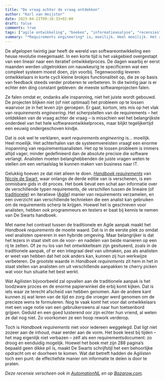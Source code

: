 ```yaml
---
title: "De vraag achter de vraag ontdekken"
author: "Karl van Heijster"
date: 2023-04-21T09:16:33+02:00
draft: false
comments: true
tags: ["agile ontwikkeling", "boeken", "informatieanalyse", "recensies", "requirements"]
summary: "*Requirements engineering* is… moeilijk. Heel moeilijk. Het achterhalen van de systeemvereisten vraagt een enorme inspanning van requirementsanalisten. Het op te lossen probleem is immers altijd vager, minder gedefinieerd dan de absolute precisie die software verlangt. Analisten moeten belanghebbenden de juiste vragen weten te stellen om een vertaalslag te kunnen maken van business naar IT. Gelukkig hoeven ze dat niet alleen te doen. *Handboek requirements* van Nicole de Swart is een onmisbare gids in dit proces."
---
```


De afgelopen twintig jaar heeft de wereld van softwareontwikkeling een heuse revolutie meegemaakt. In een korte tijd is het vakgebied overgestapt van een lineair naar een iteratief ontwikkelproces. De dagen waarbij er eerst maanden werden uitgetrokken om nauwkeurig te specificeren wat een compleet systeem moest doen, zijn voorbij. Tegenwoordig leveren ontwikkelaars in korte cycli kleine brokjes functionaliteit op, die ze op basis van feedback steeds verder proberen te verbeteren. In die twintig jaar is er echter één ding constant gebleven: de meeste softwareprojecten falen.


Ze falen omdat er, ondanks alle inspanning, niet het juiste wordt gebouwd. De projecten blijken niet (of niet optimaal) het probleem op te lossen waarvoor ze in het leven zijn geroepen. Er gaat, kortom, iets mis op het vlak van *requirements engineering*. Het scherpstellen van de requirements – het ontdekken van de vraag achter de vraag – is misschien wel het belangrijkste onderdeel van het hele softwareontwikkelproces, maar blijkt tegelijkertijd een eeuwig ondergeschoven kindje.


Dat is ook wel te verklaren, want *requirements engineering* is… moeilijk. Heel moeilijk. Het achterhalen van de systeemvereisten vraagt een enorme inspanning van requirementsanalisten. Het op te lossen probleem is immers altijd vager, minder gedefinieerd dan de absolute precisie die software verlangt. Analisten moeten belanghebbenden de juiste vragen weten te stellen om een vertaalslag te kunnen maken van business naar IT. 


Gelukkig hoeven ze dat niet alleen te doen. [*Handboek requirements*](https://eburon.nl/product/handboek-agile-requirements/) van [Nicole de Swart](https://www.reaco.nl/), waar onlangs de derde editie van is verschenen, is een onmisbare gids in dit proces. Het boek bevat een schat aan informatie over de verschillende typen requirements, de verschillen tussen de lineaire (of [traditionele](https://en.wikipedia.org/wiki/Waterfall_model)) en iteratieve ([Agile](https://en.wikipedia.org/wiki/Agile_software_development)) manier van requirements verzamelen, en een overzicht aan verschillende technieken die een analist kan gebruiken om de requirements scherp te krijgen. Hoewel het is geschreven voor analisten, hebben ook programmeurs en testers er baat bij kennis te nemen van De Swarts handboek.


Met name het contrast tussen de traditionele en Agile aanpak maakt het *Handboek requirements* de moeite waard. Dat is in de eerste plek zo omdat veel analisten opereren in een hybride omgeving. Maar belangrijker is dat het lezers in staat stelt om de voor- en nadelen van beide manieren op een rij te zetten. Of ze nu los van het ontwikkelteam zijn gesitueerd, zoals in de traditionele aanpak, of er een integraal deel van uitmaken, pas als analisten er weet van hebben dat het ook anders kan, kunnen zij hun werkwijze verbeteren. De grootste waarde in *Handboek requirements* zit hem in het in staat stellen van analisten om uit verschillende aanpakken te cherry picken wat voor hun situatie het best werkt. 


Wat Agilisten bijvoorbeeld zal opvallen aan de traditionele aanpak is het loodzware proces en de enorme papierwinkel die erbij komt kijken. Dat is iets waar ze terecht afscheid van hebben genomen. Aan de andere kant kunnen zij wat leren van de tijd en zorg die vroeger werd genomen om de precieze wens te formuleren. Nog te vaak komt het voor dat ontwikkelaars met een vage notie van een gebruikerswens al naar hun toetsenbord grijpen. Geduld en een goed luisterend oor zijn echter hun vriend, al weten ze dat nog niet. Zo voorkomen ze een hoop rework verderop.


Toch is *Handboek requirements* niet voor iedereen weggelegd. Dat ligt niet zozeer aan de inhoud, maar eerder aan de vorm. Het boek leest bij tijden – het mag eigenlijk niet verbazen – zélf als een requirementsdocument: zo droog en eenduidig mogelijk. Hoewel het boek met zijn 288 pagina’s bepaald geen dikke pil is, maakt De Swarts schrijfstijl het een behoorlijke opdracht om er doorheen te komen. Wat dat betreft hadden de Agilisten toch een punt: de effectiefste manier om informatie te delen is door te praten.


*Deze recensie verscheen ook in [AutomationNL](https://www.automationnl.nl/) en op [Bazarow.com](https://bazarow.com/).*
